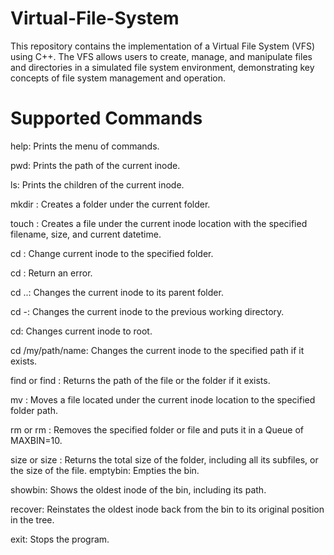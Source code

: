 # Virtual-File-System
This repository contains the implementation of a Virtual File System (VFS) using C++. The VFS allows users to create, manage, and manipulate files and directories in a simulated file system environment, demonstrating key concepts of file system management and operation.

# Supported Commands

help: Prints the menu of commands.

pwd: Prints the path of the current inode.

ls: Prints the children of the current inode.

mkdir <foldername>: Creates a folder under the current folder.

touch <filename> <size>: Creates a file under the current inode location with the specified filename, size, and current datetime.

cd <foldername>: Change current inode to the specified folder.

cd <filename>: Return an error.

cd ..: Changes the current inode to its parent folder.

cd -: Changes the current inode to the previous working directory.

cd: Changes current inode to root.

cd /my/path/name: Changes the current inode to the specified path if it exists.

find <foldername> or find <filename>: Returns the path of the file or the folder if it exists.

mv <filename> <foldername>: Moves a file located under the current inode location to the specified folder path.

rm <foldername> or rm <filename>: Removes the specified folder or file and puts it in a Queue of MAXBIN=10.

size <foldername> or size <filename>: Returns the total size of the folder, including all its subfiles, or the size of the file.
emptybin: Empties the bin.

showbin: Shows the oldest inode of the bin, including its path.

recover: Reinstates the oldest inode back from the bin to its original position in the tree.

exit: Stops the program.

